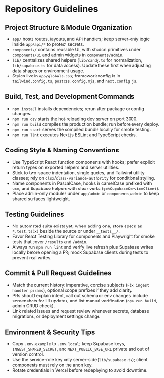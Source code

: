 # Repository Guidelines

## Project Structure & Module Organization
- `app/` hosts routes, layouts, and API handlers; keep server-only logic inside `app/api/*` to protect secrets.
- `components/` contains reusable UI, with shadcn primitives under `components/ui` and admin widgets in `components/admin`.
- `lib/` centralizes shared helpers (`lib/candy.ts` for normalization, `lib/supabase.ts` for data access). Update these first when adjusting data shapes or environment usage.
- Styles live in `app/globals.css`; framework config is in `tailwind.config.ts`, `postcss.config.mjs`, and `next.config.js`.

## Build, Test, and Development Commands
- `npm install` installs dependencies; rerun after package or config changes.
- `npm run dev` starts the hot-reloading dev server on port 3000.
- `npm run build` compiles the production bundle; run before every deploy.
- `npm run start` serves the compiled bundle locally for smoke testing.
- `npm run lint` executes Next.js ESLint and TypeScript checks.

## Coding Style & Naming Conventions
- Use TypeScript React function components with hooks; prefer explicit return types on exported helpers and server utilities.
- Stick to two-space indentation, single quotes, and Tailwind utility classes; rely on `clsx`/`class-variance-authority` for conditional styling.
- Name components in PascalCase, hooks in camelCase prefixed with `use`, and Supabase helpers with clear verbs (`getSupabaseServiceClient`).
- Place admin-only modules under `app/admin` or `components/admin` to keep shared surfaces lightweight.

## Testing Guidelines
- No automated suite exists yet; when adding one, store specs as `*.test.ts(x)` beside the source or under `__tests__/`.
- Favor React Testing Library for components and Playwright for smoke tests that cover `/results` and `/admin`.
- Always run `npm run lint` and verify live refresh plus Supabase writes locally before opening a PR; mock Supabase clients during tests to prevent real writes.

## Commit & Pull Request Guidelines
- Match the current history: imperative, concise subjects (`Fix ingest handler params`), optional scope prefixes if they add clarity.
- PRs should explain intent, call out schema or env changes, include screenshots for UI updates, and list manual verification (`npm run build`, admin CRUD check).
- Link related issues and request review whenever secrets, database migrations, or deployment settings change.

## Environment & Security Tips
- Copy `.env.example` to `.env.local`; keep Supabase keys, `INGEST_SHARED_SECRET`, and `NEXT_PUBLIC_BASE_URL` private and out of version control.
- Use the service-role key only server-side (`lib/supabase.ts`); client components must rely on the anon key.
- Rotate credentials in Vercel before redeploying to avoid downtime.
